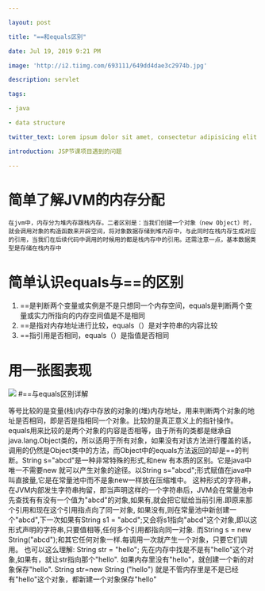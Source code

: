 ```yaml
---

layout: post

title: "==和equals区别"

date: Jul 19, 2019 9:21 PM

image: 'http://i2.tiimg.com/693111/649dd4dae3c2974b.jpg'

description: servlet

tags:

- java

- data structure

twitter_text: Lorem ipsum dolor sit amet, consectetur adipisicing elit.

introduction: JSP节课项目遇到的问题

---
```


# 简单了解JVM的内存分配
	在jvm中，内存分为堆内存跟栈内存。二者区别是：当我们创建一个对象（new Object）时，就会调用对象的构造函数来开辟空间，将对象数据存储到堆内存中，与此同时在栈内存生成对应的引用，当我们在后续代码中调用的时候用的都是栈内存中的引用。还需注意一点，基本数据类型是存储在栈内存中
    
# 简单认识equals与==的区别
   1. ==是判断两个变量或实例是不是只想同一个内存空间，equals是判断两个变量或实力所指向的内存空间值是不是相同
   2. ==是指对内存地址进行比较，equals（）是对字符串的内容比较
   3. ==指引用是否相同，equals（）是指值是否相同
   
# 用一张图表现
![](https://img-blog.csdn.net/20180602183200272?watermark/2/text/aHR0cHM6Ly9ibG9nLmNzZG4ubmV0L3FxXzM2NTIyMzA2/font/5a6L5L2T/fontsize/400/fill/I0JBQkFCMA==/dissolve/70)
#==与equals区别详解

等号比较的是变量(栈)内存中存放的对象的(堆)内存地址，用来判断两个对象的地址是否相同，即是否是指相同一个对象。比较的是真正意义上的指针操作。equals用来比较的是两个对象的内容是否相等，由于所有的类都是继承自java.lang.Object类的，所以适用于所有对象，如果没有对该方法进行覆盖的话，调用的仍然是Object类中的方法，而Object中的equals方法返回的却是==的判断。String s="abcd"是一种非常特殊的形式,和new 有本质的区别。它是java中唯一不需要new 就可以产生对象的途径。以String s="abcd";形式赋值在java中叫直接量,它是在常量池中而不是象new一样放在压缩堆中。 这种形式的字符串，在JVM内部发生字符串拘留，即当声明这样的一个字符串后，JVM会在常量池中先查找有有没有一个值为"abcd"的对象,如果有,就会把它赋给当前引用.即原来那个引用和现在这个引用指点向了同一对象, 如果没有,则在常量池中新创建一个"abcd",下一次如果有String s1 = "abcd";又会将s1指向"abcd"这个对象,即以这形式声明的字符串,只要值相等,任何多个引用都指向同一对象.
而String s = new String("abcd");和其它任何对象一样.每调用一次就产生一个对象，只要它们调用。
也可以这么理解: String str = "hello"; 先在内存中找是不是有"hello"这个对象,如果有，就让str指向那个"hello".
如果内存里没有"hello"，就创建一个新的对象保存"hello". String str=new String ("hello") 就是不管内存里是不是已经有"hello"这个对象，都新建一个对象保存"hello"
